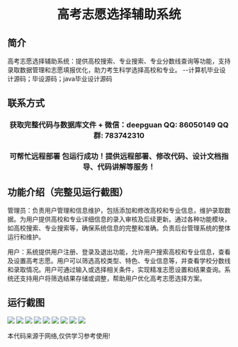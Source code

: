 <p><h1 align="center">高考志愿选择辅助系统</h1></p>

## 简介
高考志愿选择辅助系统：提供高校搜索、专业搜索、专业分数线查询等功能，支持录取数据管理和志愿填报优化，助力考生科学选择高校和专业。    --计算机毕业设计源码；毕设源码；java毕业设计源码


## 联系方式
<p><h3 align="center">获取完整代码与数据库文件 + 微信：deepguan QQ: 86050149 QQ群: 783742310</h3></p>
<p><h3 align="center">可帮忙远程部署 包运行成功！提供远程部署、修改代码、设计文档指导、代码讲解等服务！</h3></p>

## 功能介绍（完整见运行截图）
管理员：负责用户管理和信息维护，包括添加和修改高校和专业信息，维护录取数据。为用户提供高校和专业详细信息的录入审核及后续更新。通过各种功能模块，如高校搜索、专业搜索等，确保系统信息的完整和准确。负责后台管理系统的整体运行和维护。

用户：系统提供用户注册、登录及退出功能，允许用户搜索高校和专业信息，查看及设置高考志愿。用户可以筛选高校类型、特色、专业信息等，并查看学校分数线和录取情况。用户可通过输入或选择相关条件，实现精准志愿设置和结果查询。系统还支持用户将筛选结果存储或调整，帮助用户优化高考志愿选择方案。


## 运行截图
![](https://bs-1329754181.cos.ap-shanghai.myqcloud.com/ssm/GaokaoZhiYuanXuanZeFuZhuXiTong/img/001.jpg)
![](https://bs-1329754181.cos.ap-shanghai.myqcloud.com/ssm/GaokaoZhiYuanXuanZeFuZhuXiTong/img/002.jpg)
![](https://bs-1329754181.cos.ap-shanghai.myqcloud.com/ssm/GaokaoZhiYuanXuanZeFuZhuXiTong/img/003.jpg)
![](https://bs-1329754181.cos.ap-shanghai.myqcloud.com/ssm/GaokaoZhiYuanXuanZeFuZhuXiTong/img/004.jpg)
![](https://bs-1329754181.cos.ap-shanghai.myqcloud.com/ssm/GaokaoZhiYuanXuanZeFuZhuXiTong/img/005.jpg)
![](https://bs-1329754181.cos.ap-shanghai.myqcloud.com/ssm/GaokaoZhiYuanXuanZeFuZhuXiTong/img/006.jpg)
![](https://bs-1329754181.cos.ap-shanghai.myqcloud.com/ssm/GaokaoZhiYuanXuanZeFuZhuXiTong/img/007.jpg)
![](https://bs-1329754181.cos.ap-shanghai.myqcloud.com/ssm/GaokaoZhiYuanXuanZeFuZhuXiTong/img/008.jpg)
![](https://bs-1329754181.cos.ap-shanghai.myqcloud.com/ssm/GaokaoZhiYuanXuanZeFuZhuXiTong/img/009.jpg)

<p>本代码来源于网络,仅供学习参考使用!</p>
